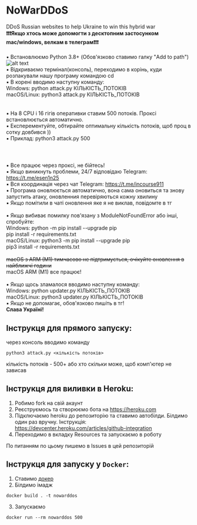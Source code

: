 # NoWarDDoS
DDoS Russian websites to help Ukraine to win this hybrid war
<br />
**❗️❗️❗️Якщо хтось може допомогти з десктопним застосунком mac/windows, велкам в телеграм❗️❗️❗️**
<br />
<br />▪ Встановлюємо Python 3.8+ (Обов'язково ставимо галку "Add to path")
![alt text](https://miro.medium.com/max/1344/0*7nOyowsPsGI19pZT.png)
<br />▪ Відкриваємо термінал(консоль), переходимо в корінь, куди розпакували нашу програму командою cd
<br />▪ В корені вводимо наступну команду: 
<br />  Windows: python attack.py КІЛЬКІСТЬ_ПОТОКІВ
<br />  macOS/Linux: python3 attack.py КІЛЬКІСТЬ_ПОТОКІВ
<br />  
<br />▪ На 8 CPU і 16 гігів оперативки ставим 500 потоків. Проксі встановлюється автоматично. 
<br />▪ Експерементуйте, обтирайте оптимальну кількість потоків, щоб проц в сотку довбився ))
<br />▪ Приклад: python3 attack.py 500
<br />
#
<br />▪ Все працює через проксі, не бійтесь!
<br />▪ Якщо виникнуть проблеми, 24/7 відповідаю Telegram: https://t.me/esen1n25
<br />▪ Вся координація через чат Telegram: https://t.me/incourse911
<br />▪ Програма оновлюється автоматично, вона сама оновиться та знову запустить атаку, оновленния перевіряються кожну хвилину
<br />▪ Якщо помітили в чаті оновлення яке я не виклав, повідомте в тг
<br />
<br />▪ Якщо вибиває помилку пов'язану з ModuleNotFoundError aбо інші, спробуйте:
<br />    Windows: python -m pip install --upgrade pip
<br />             pip install -r requirements.txt
<br />    macOS/Linux: python3 -m pip install --upgrade pip
<br />                 pip3 install -r requirements.txt
<br />
<br />    ~~macOS з ARM (M1) тимчасово не підтримується, очікуйте оновлення в найближчі години~~
<br />    macOS ARM (M1) все працює!
<br />
<br />▪ Якщо щось зламалося вводимо наступну команду:
<br />  Windows: python updater.py КІЛЬКІСТЬ_ПОТОКІВ
<br />  macOS/Linux: python3 updater.py КІЛЬКІСТЬ_ПОТОКІВ
<br />▪ Якщо не допомагає, обов'язково пишіть в тг!
<br />**Слава Україні!**

## Інструкця для прямого запуску:

через консоль вводимо команду
```shell
python3 attack.py <кількість потоків>
```
кількість потоків - 500+ або хто скільки може, щоб комп'ютер не зависав

## Інструкця для виливки в Heroku:

1. Робимо fork на свій акаунт
2. Реєструємось та створюємо бота на https://heroku.com
3. Підключаємо heroku до репозиторію та ставимо автобілди. Білдимо один раз вручну. Інструкція: https://devcenter.heroku.com/articles/github-integration
4. Переходимо в вкладку Resources та запускаємо в роботу

По питанням по цьому пишемо в Issues в цей репозиторій

## Інструкця для запуску у `Docker`:
1. Ставимо [докер](https://www.docker.com/)
2. Білдимо імадж
```shell
docker build . -t nowarddos
```
3. Запускаємо
```shell
docker run --rm nowarddos 500
```
